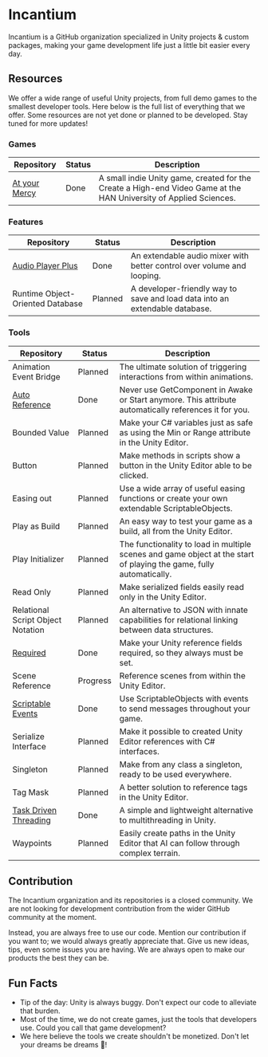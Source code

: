 # Incantium

Incantium is a GitHub organization specialized in Unity projects & custom packages, making your game development life 
just a little bit easier every day.

## Resources

We offer a wide range of useful Unity projects, from full demo games to the smallest developer tools. Here below is the
full list of everything that we offer. Some resources are not yet done or planned to be developed. Stay tuned for more 
updates!

### Games

| Repository                                                  | Status | Description                                                                                                       |
|-------------------------------------------------------------|--------|-------------------------------------------------------------------------------------------------------------------|
| [At your Mercy](https://github.com/Incantium/At-your-Mercy) | Done   | A small indie Unity game, created for the Create a High-end Video Game at the HAN University of Applied Sciences. |

### Features

| Repository                                                          | Status  | Description                                                                                                |
|---------------------------------------------------------------------|---------|------------------------------------------------------------------------------------------------------------|
| [Audio Player Plus](https://github.com/Incantium/Audio-Player-Plus) | Done    | An extendable audio mixer with better control over volume and looping.                                     |
| Runtime Object-Oriented Database                                    | Planned | A developer-friendly way to save and load data into an extendable database.                                |

### Tools

| Repository                                                                  | Status   | Description                                                                                                         |
|-----------------------------------------------------------------------------|----------|---------------------------------------------------------------------------------------------------------------------|
| Animation Event Bridge                                                      | Planned  | The ultimate solution of triggering interactions from within animations.                                            |
| [Auto Reference](https://github.com/Incantium/Auto-Reference)               | Done     | Never use GetComponent in Awake or Start anymore. This attribute automatically references it for you.               |
| Bounded Value                                                               | Planned  | Make your C# variables just as safe as using the Min or Range attribute in the Unity Editor.                        |
| Button                                                                      | Planned  | Make methods in scripts show a button in the Unity Editor able to be clicked.                                       |
| Easing out                                                                  | Planned  | Use a wide array of useful easing functions or create your own extendable ScriptableObjects.                        |
| Play as Build                                                               | Planned  | An easy way to test your game as a build, all from the Unity Editor.                                                |
| Play Initializer                                                            | Planned  | The functionality to load in multiple scenes and game object at the start of playing the game, fully automatically. |
| Read Only                                                                   | Planned  | Make serialized fields easily read only in the Unity Editor.                                                        |
| Relational Script Object Notation                                           | Planned  | An alternative to JSON with innate capabilities for relational linking between data structures.                     |
| [Required](https://github.com/Incantium/Required)                           | Done     | Make your Unity reference fields required, so they always must be set.                                              |
| Scene Reference                                                             | Progress | Reference scenes from within the Unity Editor.                                                                      |
| [Scriptable Events](https://github.com/Incantium/Scriptable-Events)         | Done     | Use ScriptableObjects with events to send messages throughout your game.                                            |
| Serialize Interface                                                         | Planned  | Make it possible to created Unity Editor references with C# interfaces.                                             |
| Singleton                                                                   | Planned  | Make from any class a singleton, ready to be used everywhere.                                                       |
| Tag Mask                                                                    | Planned  | A better solution to reference tags in the Unity Editor.                                                            |
| [Task Driven Threading](https://github.com/Incantium/Task-Driven-Threading) | Done     | A simple and lightweight alternative to multithreading in Unity.                                                    |
| Waypoints                                                                   | Planned  | Easily create paths in the Unity Editor that AI can follow through complex terrain.                                 |

## Contribution

The Incantium organization and its repositories is a closed community. We are not looking for development contribution
from the wider GitHub community at the moment.

Instead, you are always free to use our code. Mention our contribution if you want to; we would always greatly 
appreciate that. Give us new ideas, tips, even some issues you are having. We are always open to make our products the 
best they can be.

## Fun Facts

- Tip of the day: Unity is always buggy. Don't expect our code to alleviate that burden.
- Most of the time, we do not create games, just the tools that developers use. Could you call that game development?
- We here believe the tools we create shouldn't be monetized. Don't let your dreams be dreams 🌈!
